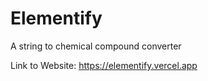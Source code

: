 # Elementify
 A string to chemical compound converter

 Link to Website: https://elementify.vercel.app